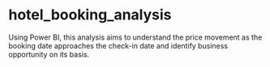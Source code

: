 # hotel_booking_analysis
 Using Power BI, this analysis aims to understand the price movement as the booking date approaches the check-in date and identify business opportunity on its basis.
